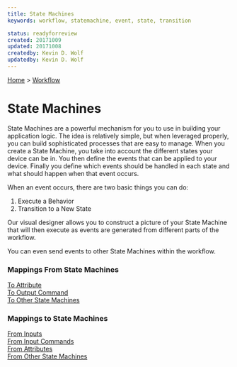 ```yaml
---
title: State Machines
keywords: workflow, statemachine, event, state, transition

status: readyforreview
created: 20171009
updated: 20171008
createdby: Kevin D. Wolf
updatedby: Kevin D. Wolf
---
```

[Home](../Index.md) > [Workflow](Index.md)

# State Machines

State Machines are a powerful mechanism for you to use in building your application logic.  The idea is relatively simple, but
when leveraged properly, you can build sophisticated processes that are easy to manage.  When you 
create a State Machine, you take into account the different states your device can be in.  You then define the events that can be applied to your device.  Finally you define which events 
should be handled in each state and what should happen when that event occurs.

When an event occurs, there are two basic things you can do:  
1. Execute a Behavior
2. Transition to a New State

Our visual designer allows you to construct a picture of your State Machine that will then
execute as events are generated from different parts of the workflow.

You can even send events to other State Machines within the workflow.

### Mappings From State Machines
[To Attribute](./Mappings/StateMachineToAttribute.md)  
[To Output Command](./Mappings/StateMachineToOutputCommand.md)  
[To Other State Machines](./Mappings/StateMachineToStateMachine.md)  

### Mappings to State Machines
[From Inputs](./Mappings/InputToStateMachine.md)  
[From Input Commands](./Mappings/InputCommandToStateMachine.md)  
[From Attributes](./Mappings/AttributeToStateMachine.md)  
[From Other State Machines](./Mappings/StateMachineToStateMachine.md)  

